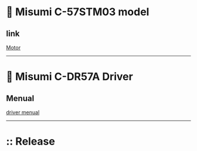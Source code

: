 # :pushpin: Misumi C-57STM03 model

## link
[Motor](https://kr.misumi-ec.com/vona2/detail/110310526859/?HissuCode=C-DR57A)

---

# :pushpin: Misumi C-DR57A Driver

## Menual
[driver menual](https://kr.misumi-ec.com/pdf/fa/manual/57.pdf)


---

# :: Release
